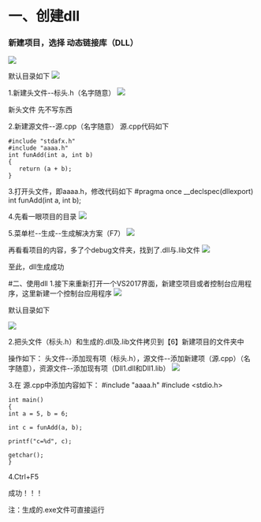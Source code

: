 # 一、创建dll

### 新建项目，选择 动态链接库（DLL）
![](https://i.imgur.com/ds9rdF3.png)

默认目录如下
![](https://i.imgur.com/98uOpAd.png)


1.新建头文件--标头.h（名字随意）
![](https://i.imgur.com/AruOzJt.png)

新头文件  先不写东西

2.新建源文件--源.cpp（名字随意）
源.cpp代码如下

    #include "stdafx.h"
    #include "aaaa.h"
    int funAdd(int a, int b)
    {
       return (a + b);
    }

3.打开头文件，即aaaa.h，修改代码如下
#pragma once
__declspec(dllexport) int funAdd(int a, int b);





4.先看一眼项目的目录
![](https://i.imgur.com/TdBXjoV.png)

5.菜单栏--生成--生成解决方案（F7）
![](https://i.imgur.com/YuEO2RW.png)


再看看项目的内容，多了个debug文件夹，找到了.dll与.lib文件
![](https://i.imgur.com/a8GxrwM.png)

至此，dll生成成功






#二、使用dll
1.接下来重新打开一个VS2017界面，新建空项目或者控制台应用程序，这里新建一个控制台应用程序
![](https://i.imgur.com/x8IhnlI.png)

默认目录如下

![](https://i.imgur.com/15Htjlz.png)


2.把头文件（标头.h）和生成的.dll及.lib文件拷贝到【6】新建项目的文件夹中

操作如下：
头文件--添加现有项（标头.h），源文件--添加新建项（源.cpp）（名字随意），资源文件--添加现有项（Dll1.dll和Dll1.lib）
![](https://i.imgur.com/2KWvbhX.png)

3.在 源.cpp中添加内容如下：
    #include "aaaa.h"
    #include <stdio.h>


    int main()
    {
	int a = 5, b = 6;

	int c = funAdd(a, b);

	printf("c=%d", c);

	getchar();
    }

4.Ctrl+F5

成功！！！

注：生成的.exe文件可直接运行
